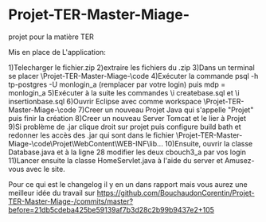 # Projet-TER-Master-Miage-
projet pour la matière TER


Mis en place de L'application:

1)Telecharger le fichier.zip
2)extraire les fichiers du .zip
3)Dans un terminal se placer \Projet-TER-Master-Miage-\code
4)Exécuter la commande psql -h tp-postgres -U monlogin_a (remplacer par votre login) puis mdp = monlogin_a
5)Exécuter à la suite les commandes \i createbase.sql et \i insertionbase.sql
6)Ouvrir Eclipse avec comme workspace \Projet-TER-Master-Miage-\code
7)Creer un nouveau Projet Java qui s'appelle "Projet" puis finir la création
8)Creer un nouveau Server Tomcat et le lier à Projet
9)Si problème de .jar clique droit sur projet puis configure build bath et redonner les accès des .jar 
qui sont dans le fichier \Projet-TER-Master-Miage-\code\Projet\WebContent\WEB-INF\lib\...
10)Ensuite, ouvrir la classe Database.java et à la ligne 28 modifier les deux cbouch3_a par vos login
11)Lancer ensuite la classe HomeServlet.java à l'aide du server et Amusez-vous avec le site.


Pour ce qui est le changelog il y en un dans rapport mais vous aurez une meilleur idée du travail sur 
https://github.com/BouchaudonCorentin/Projet-TER-Master-Miage-/commits/master?before=21db5cdeba425be59139af7b3d28c2b99b9437e2+105